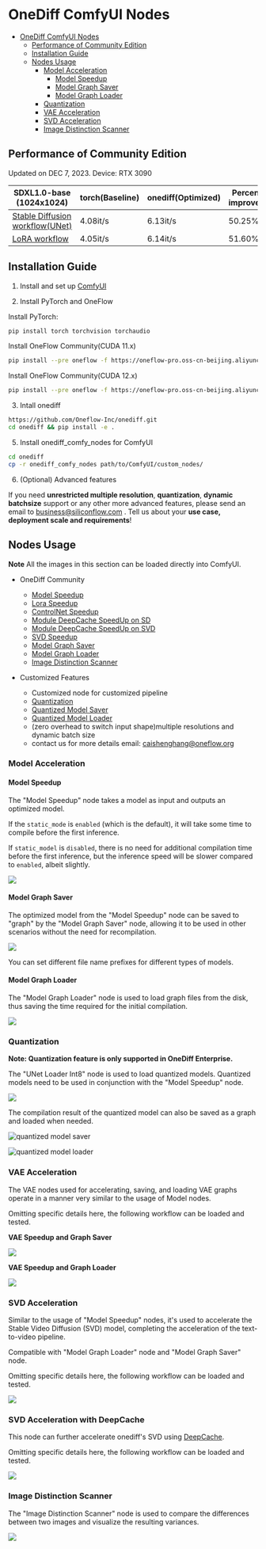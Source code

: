 # OneDiff ComfyUI Nodes

- [OneDiff ComfyUI Nodes](#onediff-comfyui-nodes)
  - [Performance of Community Edition](#performance-of-community-edition)
  - [Installation Guide](#installation-guide)
  - [Nodes Usage](#nodes-usage)
    - [Model Acceleration](#model-acceleration)
      - [Model Speedup](#model-speedup)
      - [Model Graph Saver](#model-graph-saver)
      - [Model Graph Loader](#model-graph-loader)
    - [Quantization](#quantization)
    - [VAE Acceleration](#vae-acceleration)
    - [SVD Acceleration](#svd-acceleration)
    - [Image Distinction Scanner](#image-distinction-scanner)



## Performance of Community Edition 
Updated on DEC 7, 2023. Device: RTX 3090

| SDXL1.0-base (1024x1024)                         | torch(Baseline) | onediff(Optimized) | Percentage improvement |
|--------------------------------------------------|-----------------|--------------------|------------------------|
| [Stable Diffusion workflow(UNet)](workflows/model-speedup.png)    | 4.08it/s        | 6.13it/s           | 50.25%                 |
| [LoRA workflow](workflows/mode-speedup-lora.png) | 4.05it/s        | 6.14it/s           | 51.60%                 |


## Installation Guide

1. Install and set up [ComfyUI](https://github.com/comfyanonymous/ComfyUI)


2. Install PyTorch and OneFlow

Install PyTorch:

```bash
pip install torch torchvision torchaudio
```

Install OneFlow Community(CUDA 11.x)

```bash
pip install --pre oneflow -f https://oneflow-pro.oss-cn-beijing.aliyuncs.com/branch/community/cu118
```

Install OneFlow Community(CUDA 12.x)

```bash
pip install --pre oneflow -f https://oneflow-pro.oss-cn-beijing.aliyuncs.com/branch/community/cu121
```

3. Intall onediff

```bash
https://github.com/Oneflow-Inc/onediff.git
cd onediff && pip install -e .
```

5. Install onediff_comfy_nodes for ComfyUI

```bash
cd onediff
cp -r onediff_comfy_nodes path/to/ComfyUI/custom_nodes/
```

6. (Optional) Advanced features

If you need **unrestricted multiple resolution**, **quantization**, **dynamic batchsize** support or any other more advanced features, please send an email to business@siliconflow.com . Tell us about your **use case, deployment scale and requirements**! 




## Nodes Usage

**Note** All the images in this section can be loaded directly into ComfyUI. 

- OneDiff Community                    
  * [Model Speedup](workflows/model-speedup.png)
  * [Lora Speedup](workflows/mode-speedup-lora.png)
  * [ControlNet Speedup](workflows/model-speedup-controlnet.png)
  * [Module DeepCache SpeedUp on SD](workflows/deep-cache.png)
  * [Module DeepCache SpeedUp on SVD](workflows/svd-deepcache.png)
  * [SVD Speedup](workflows/text-to-video-speedup.png)
  * [Model Graph Saver](workflows/model-graph-saver.png)
  * [Model Graph Loader](workflows/model-graph-loader.png)
  * [Image Distinction Scanner](workflows/image-distinction-scanner.png)

- Customized Features
  * Customized node for customized pipeline
  * [Quantization](workflows/int8-speedup.png)
  * [Quantized Model Saver](workflows/int8-graph-saver.png)
  * [Quantized Model Loader](workflows/int8-graph-loader.png)
  * (zero overhead to switch input shape)multiple resolutions and dynamic batch size 
  * contact us for more details email: caishenghang@oneflow.org


### Model Acceleration

#### Model Speedup

The "Model Speedup" node takes a model as input and outputs an optimized model.

If the `static_mode` is `enabled` (which is the default), it will take some time to compile before the first inference.

If `static_model` is `disabled`, there is no need for additional compilation time before the first inference, but the inference speed will be slower compared to `enabled`, albeit slightly.

![](workflows/model-speedup.png)

#### Model Graph Saver

The optimized model from the "Model Speedup" node can be saved to "graph" by the "Model Graph Saver" node, allowing it to be used in other scenarios without the need for recompilation.

![](workflows/model-graph-saver.png)

You can set different file name prefixes for different types of models.

#### Model Graph Loader

The "Model Graph Loader" node is used to load graph files from the disk, thus saving the time required for the initial compilation.

![](workflows/model-graph-loader.png)

### Quantization

**Note: Quantization feature is only supported in OneDiff Enterprise.**

The "UNet Loader Int8" node is used to load quantized models. Quantized models need to be used in conjunction with the "Model Speedup" node.

![](workflows/int8-speedup.png)

The compilation result of the quantized model can also be saved as a graph and loaded when needed.

 
![quantized model saver](workflows/int8-graph-saver.png)

![quantized model loader](workflows/int8-graph-loader.png)


### VAE Acceleration

The VAE nodes used for accelerating, saving, and loading VAE graphs operate in a manner very similar to the usage of Model nodes.

Omitting specific details here, the following workflow can be loaded and tested.

**VAE Speedup and Graph Saver**

![](workflows/vae-graph-saver.png)

**VAE Speedup and Graph Loader**

![](workflows/vae-graph-loader.png)


### SVD Acceleration

Similar to the usage of "Model Speedup" nodes, it's used to accelerate the Stable Video Diffusion (SVD) model, completing the acceleration of the text-to-video pipeline.

Compatible with "Model Graph Loader" node and "Model Graph Saver" node.

Omitting specific details here, the following workflow can be loaded and tested.

![](workflows/text-to-video-speedup.png)

### SVD Acceleration with DeepCache

This node can further accelerate onediff's SVD using [DeepCache](https://arxiv.org/abs/2312.00858).

Omitting specific details here, the following workflow can be loaded and tested.

![](workflows/svd-deepcache.png)


### Image Distinction Scanner

The "Image Distinction Scanner" node is used to compare the differences between two images and visualize the resulting variances.

![](workflows/image-distinction-scanner.png)


